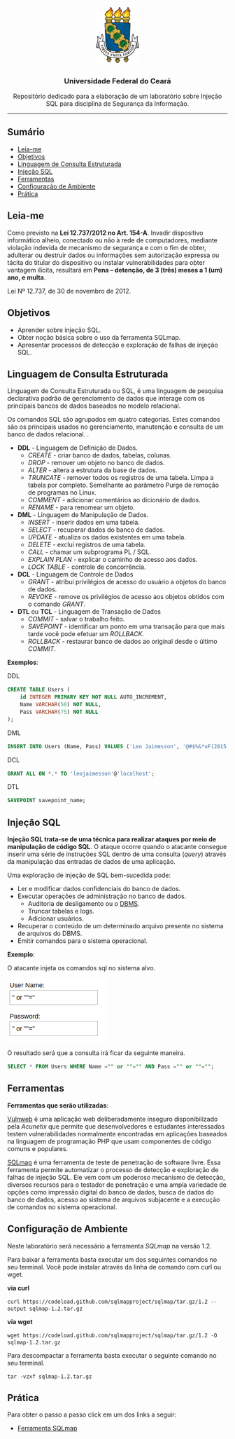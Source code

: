<p align="center">
    <img src="img/brasao.png" alt="brasao da universidade federal do ceará." width="100px">
</p>

<h3 align="center">Universidade Federal do Ceará</h3>

<p align="center">Repositório dedicado para a elaboração de um laboratório sobre Injeção SQL para disciplina de Segurança da Informação.</p> 

---

## Sumário

- [Leia-me](#leia-me)
- [Objetivos](#objetivos)
- [Linguagem de Consulta Estruturada](#linguagem-de-consulta-estruturada)
- [Injeção SQL](#injeção-sql)
- [Ferramentas](#ferramentas)
- [Configuração de Ambiente](#configuração-de-ambiente)
- [Prática](#prática)

## Leia-me

Como previsto na **Lei 12.737/2012 no Art. 154-A**.  Invadir dispositivo informático alheio, conectado ou não à rede de computadores, mediante violação indevida de mecanismo de segurança e com o fim de obter, adulterar ou destruir dados ou informações sem autorização expressa ou tácita do titular do dispositivo ou instalar vulnerabilidades para obter vantagem ilícita, resultará em **Pena – detenção, de 3 (três) meses a 1 (um) ano, e multa**.

Lei Nº 12.737, de 30 de novembro de 2012.

## Objetivos
- Aprender sobre injeção SQL.
- Obter noção básica sobre o uso da ferramenta SQLmap.
- Apresentar processos de detecção e exploração de falhas de injeção SQL.

## Linguagem de Consulta Estruturada

Linguagem de Consulta Estruturada ou SQL, é uma linguagem de pesquisa declarativa padrão de gerenciamento de dados que interage com os principais bancos de dados baseados no modelo relacional.

Os comandos SQL são agrupados em quatro categorias. Estes comandos são os principais usados no gerenciamento, manutenção e consulta de um banco de dados relacional.
. 

- **DDL** - Linguagem de Definição de Dados.
    - *CREATE* - criar banco de dados, tabelas, colunas.
    - *DROP* - remover um objeto no banco de dados.
    - *ALTER* - altera a estrutura da base de dados.
    - *TRUNCATE* - remover todos os registros de uma tabela. Limpa a tabela por completo. Semelhante ao parâmetro Purge de remoção de programas no Linux.
    - *COMMENT* - adicionar comentários ao dicionário de dados.
    - *RENAME* - para renomear um objeto.
- **DML** - Linguagem de Manipulação de Dados.
    - *INSERT* - inserir dados em uma tabela.
    - *SELECT* - recuperar dados do banco de dados.
    - *UPDATE* - atualiza os dados existentes em uma tabela.
    - *DELETE* - exclui registros de uma tabela.
    - *CALL* - chamar um subprograma PL / SQL.
    - *EXPLAIN PLAN* - explicar o caminho de acesso aos dados.
    - *LOCK TABLE* - controle de concorrência.
- **DCL** - Linguagem de Controle de Dados
    - *GRANT* - atribui privilégios de acesso do usuário a objetos do banco de dados.
    - *REVOKE* - remove os privilégios de acesso aos objetos obtidos com o comando *GRANT*.
- **DTL** ou **TCL** - Linguagem de Transação de Dados
    - *COMMIT* - salvar o trabalho feito.
    - *SAVEPOINT* - identificar um ponto em uma transação para que mais tarde você pode efetuar um *ROLLBACK*.
    - *ROLLBACK* - restaurar banco de dados ao original desde o último *COMMIT*.


**Exemplos**:

DDL
```sql
CREATE TABLE Users (
    id INTEGER PRIMARY KEY NOT NULL AUTO_INCREMENT,
    Name VARCHAR(50) NOT NULL,
    Pass VARCHAR(75) NOT NULL
);
```

DML
```sql
INSERT INTO Users (Name, Pass) VALUES ('Leo Jaimesson', '@#$%&*uF(2015.1')
```

DCL
```sql
GRANT ALL ON *.* TO 'leojaimesson'@'localhost';
```

DTL
```sql
SAVEPOINT savepoint_name;
```

## Injeção SQL

**Injeção SQL trata-se de uma técnica para realizar ataques por meio de manipulação de código SQL**. O ataque ocorre quando o atacante consegue inserir uma série de instruções SQL dentro de uma consulta (*query*) através da manipulação das entradas de dados de uma aplicação.

Uma exploração de injeção de SQL bem-sucedida pode:
- Ler e modificar dados confidenciais do banco de dados.
- Executar operações de administração no banco de dados.
    - Auditoria de desligamento ou o [DBMS](http://knoow.net/ciencinformtelec/informatica/database-management-systems-dbms/).
    - Truncar tabelas e logs.
    - Adicionar usuários.
- Recuperar o conteúdo de um determinado arquivo presente no sistema de arquivos do DBMS.
- Emitir comandos para o sistema operacional.

**Exemplo**:

O atacante injeta os comandos sql no sistema alvo.

![exemplo de injecao sql](img/exemplo_injecao_sql.png)

O resultado será que a consulta irá ficar da seguinte maneira.

```sql
SELECT * FROM Users WHERE Name ="" or ""="" AND Pass ="" or ""="";
```


## Ferramentas

**Ferramentas que serão utilizadas**:

[Vulnweb](http://testphp.vulnweb.com/) é uma aplicação web deliberadamente inseguro disponibilizado pela *Acunetix* que permite que desenvolvedores e estudantes interessados testem vulnerabilidades normalmente encontradas em aplicações baseados na linguagem de programação PHP que usam componentes de código comuns e populares. 

[SQLmap](http://sqlmap.org) é uma ferramenta de teste de penetração de software livre. Essa ferramenta permite automatizar o processo de detecção e exploração de falhas de injeção SQL. Ele vem com um poderoso mecanismo de detecção, diversos recursos para o testador de penetração e uma ampla variedade de opções como impressão digital do banco de dados, busca de dados do banco de dados, acesso ao sistema de arquivos subjacente e a execução de comandos no sistema operacional.


## Configuração de Ambiente

Neste laboratório será necessário a ferramenta *SQLmap* na versão 1.2.

Para baixar a ferramenta basta executar um dos seguintes comandos no seu terminal. Você pode instalar através da linha de comando com curl ou wget.

**via curl**
```console
curl https://codeload.github.com/sqlmapproject/sqlmap/tar.gz/1.2 --output sqlmap-1.2.tar.gz
```

**via wget**

```console
wget https://codeload.github.com/sqlmapproject/sqlmap/tar.gz/1.2 -O sqlmap-1.2.tar.gz
```

Para descompactar a ferramenta basta executar o seguinte comando no seu terminal.

```console
tar -vzxf sqlmap-1.2.tar.gz
```

## Prática
Para obter o passo a passo click em um dos links a seguir:
- [Ferramenta SQLmap](https://raw.githubusercontent.com/leojaimesson/tutorial-sql-injection/master/pdf/Tutorial%20SQL%20Injection%20Com%20SQLMAP.pdf)